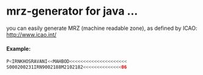 # mrz-generator for java ...
you can easily generate MRZ (machine readable zone),
as defined by ICAO: http://www.icao.int/ 



#### Example:

```swift
P<IRNKHOSRAVANI<<MAHBOD<<<<<<<<<<<<<<<<<<<<<
S000200231IRN9002188M2102182<<<<<<<<<<<<<<06
```
